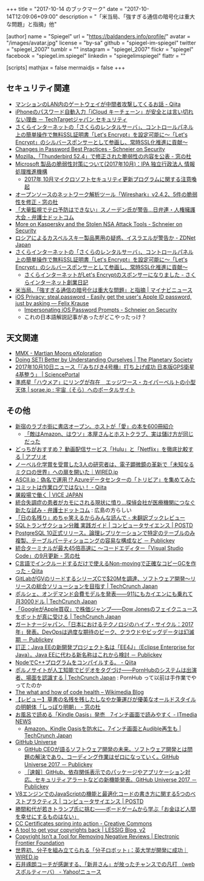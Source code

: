 +++
title = "2017-10-14 のブックマーク"
date =  "2017-10-14T12:09:06+09:00"
description = "「米当局、「強すぎる通信の暗号化は重大な問題」と指摘」他"

[author]
name      = "Spiegel"
url       = "https://baldanders.info/profile/"
avatar    = "/images/avatar.jpg"
license   = "by-sa"
github    = "spiegel-im-spiegel"
twitter   = "spiegel_2007"
tumblr    = ""
instagram = "spiegel_2007"
flickr    = "spiegel"
facebook  = "spiegel.im.spiegel"
linkedin  = "spiegelimspiegel"
flattr    = ""

[scripts]
  mathjax = false
  mermaidjs = false
+++

## セキュリティ関連

- [マンションのLAN内のゲートウェイが中間者攻撃してくるお話 - Qiita](https://qiita.com/docokano2/items/3013cd8ede44795f2100)
- [iPhoneのパスワード自動入力「iCloud キーチェーン」が安全とは言い切れない理由 － TechTargetジャパン セキュリティ](http://techtarget.itmedia.co.jp/tt/news/1710/09/news01.html)
- [さくらインターネットの「さくらのレンタルサーバ」、コントロールパネル上の簡単操作で無料SSL証明書「Let's Encrypt」を設定可能に～「Let's Encrypt」のシルバースポンサーとして参画し、常時SSL化推進に貢献～](https://www.sakura.ad.jp/press/2017/1010_lets-encrypt/)
- [Changes in Password Best Practices - Schneier on Security](https://www.schneier.com/blog/archives/2017/10/changes_in_pass.html)
- [Mozilla、「Thunderbird 52.4」で修正された脆弱性の内容を公表 - 窓の杜](http://forest.watch.impress.co.jp/docs/news/1085370.html)
- [Microsoft 製品の脆弱性対策について(2017年10月)：IPA 独立行政法人 情報処理推進機構](https://www.ipa.go.jp/security/ciadr/vul/20171011-ms.html)
    - [2017年 10月マイクロソフトセキュリティ更新プログラムに関する注意喚起](http://www.jpcert.or.jp/at/2017/at170039.html)
- [オープンソースのネットワーク解析ツール「Wireshark」v2.4.2、5件の脆弱性を修正 - 窓の杜](http://forest.watch.impress.co.jp/docs/news/1085443.html)
- [「大量監視でテロ予防はできない」スノーデン氏が警告…日弁連・人権擁護大会 - 弁護士ドットコム](https://www.bengo4.com/c_1009/n_6787/)
- [More on Kaspersky and the Stolen NSA Attack Tools - Schneier on Security](https://www.schneier.com/blog/archives/2017/10/more_on_kaspers.html)
- [ロシアによるカスペルスキー製品悪用の疑惑、イスラエルが警告か - ZDNet Japan](https://japan.zdnet.com/article/35108661/)
- [さくらインターネットの「さくらのレンタルサーバ」、コントロールパネル上の簡単操作で無料SSL証明書「Let's Encrypt」を設定可能に～「Let's Encrypt」のシルバースポンサーとして参画し、常時SSL化推進に貢献～](https://www.sakura.ad.jp/press/2017/1010_lets-encrypt/)
    - [さくらインターネットがLet's Encryptのスポンサーになりました - さくらインターネット創業日記](http://tanaka.sakura.ad.jp/2017/10/lets-encrypt.html)
- [米当局、「強すぎる通信の暗号化は重大な問題」と指摘 | マイナビニュース](http://news.mynavi.jp/news/2017/10/12/071/)
- [iOS Privacy: steal.password - Easily get the user's Apple ID password, just by asking — Felix Krause](https://krausefx.com/blog/ios-privacy-stealpassword-easily-get-the-users-apple-id-password-just-by-asking)
    - [Impersonating iOS Password Prompts - Schneier on Security](https://www.schneier.com/blog/archives/2017/10/impersonating_i.html)
    - これの日本語解説記事があったがどこやったっけ？

## 天文関連

- [MMX - Martian Moons eXploration](http://mmx.isas.jaxa.jp/index.html)
- [Doing SETI Better by Understanding Ourselves | The Planetary Society](http://www.planetary.org/blogs/guest-blogs/2017/1006-doing-seti-better.html)
- [2017年10月10日ニュース「『みちびき4号機』打ち上げ成功 日本版GPS衛星4基整う」 | SciencePortal](http://scienceportal.jst.go.jp/news/newsflash_review/newsflash/2017/10/20171010_01.html)
- [準惑星「ハウメア」にリングが存在　エッジワース・カイパーベルトの小型天体 | sorae.jp : 宇宙（そら）へのポータルサイト](http://sorae.jp/030201/2017_10_12_haumea.html)

## その他

- [新宿のラブホ街に書店オープン。ホストが「愛」の本を600冊紹介](http://www.huffingtonpost.jp/2017/10/02/kabukicho-book-center_a_23229912/)
    - [「敵はAmazon、はウソ」本屋さんとホストクラブ、実は儲け方が同じだった](http://www.huffingtonpost.jp/2017/10/02/abukicho-book-center2_a_23229985/)
- [どっちがおすすめ？ 動画配信サービス「Hulu」と「Netflix」を徹底比較する | アプリオ](http://appllio.com/vod-service-hulu-vs-netflix)
- [ノーベル化学賞を受賞した3人の研究者は、電子顕微鏡の革新で「未知なるミクロの世界」への扉を開いた｜WIRED.jp](https://wired.jp/2017/10/06/cryo-electron-microscopy-wins-the-nobel-prize/)
- [ASCII.jp：偽名で運用 !? Azureデータセンターの「トリビア」を集めてみた](http://ascii.jp/elem/000/001/474/1474081/)
- [コミットは作業ログではない！ - Qiita](https://qiita.com/suzuki-hoge/items/cc91877ce69527ced692)
- [屠殺場で働く | VICE JAPAN](http://jp.vice.com/lifestyle/working-at-a-slaughterhouse-is-as-gruesome-as-you-thought)
- [統合失調症の患者がカモにされる現状に憤り…探偵会社が医療機関につなぐ新たな試み - 弁護士ドットコム](https://www.bengo4.com/other/n_6761/) : 広島の方らしい
- [「日の名残り」めちゃ笑えるからみんな読んで - 未翻訳ブックレビュー](http://kaseinoji.hatenablog.com/entry/kazuo-ish)
- [SQLトランザクション分離 実践ガイド | コンピュータサイエンス | POSTD](http://postd.cc/practical-guide-sql-isolation/)
- [PostgreSQL 10正式リリース。論理レプリケーションで特定のテーブルのみ複製、テーブルパーティショニングの容易な構成など － Publickey](http://www.publickey1.jp/blog/17/postgresql_10.html)
- [統合ターミナルが最大45倍高速に ～コードエディター「Visual Studio Code」の9月更新 - 窓の杜](http://forest.watch.impress.co.jp/docs/news/1085131.html)
- [C言語でインクルードするだけで使えるNon-movingで正確なコピーGCを作った - Qiita](https://qiita.com/wasabiz/items/bc80581ba24eaaf0ece1)
- [GitLabがGVのリードするシリーズCで$20Mを調達、ソフトウェア開発〜リリースの総合ソリューションを目指す | TechCrunch Japan](https://techcrunch.com/2017/10/09/gitlab-raises-20m-series-c-round-led-by-gv/)
- [ポルシェ、オンデマンド会費モデルを発表――911にもカイエンにも乗れて月3000ドル | TechCrunch Japan](https://techcrunch.com/2017/10/10/porsche-launches-on-demand-subscription-for-its-sports-cars-and-suvs/)
- [「GoogleがApple買収」で株価ジャンプ――Dow Jonesのフェイクニュースをボットが真に受ける | TechCrunch Japan](https://techcrunch.com/2017/10/10/dow-jones-said-that-google-was-buying-apple-the-algos-bought-it/)
- [ガートナージャパン、「日本におけるテクノロジのハイプ・サイクル：2017年」発表。DevOpsは過度な期待のピーク、クラウドやビッグデータは幻滅期 － Publickey](http://www.publickey1.jp/blog/17/2017devops.html)
- [訂正：Java EEの新開発プロジェクト名は「EE4J」（Eclipse Enterprise for Java）。Java EEに代わる新名称はこれから検討 － Publickey](http://www.publickey1.jp/blog/17/ee4j_eclipse_enterprise_for_java.html)
- [NodeでC++プログラムをコンパイルする。 - Qiita](https://qiita.com/kentaro1530/items/e6127c194a98d12e33a3)
- [ポルノサイトが人工知能でビデオをタグづけ――PornHubのシステムは出演者、場面を認識する | TechCrunch Japan](https://techcrunch.com/2017/10/11/pornhub-uses-computer-vision-to-id-actors-acts-in-its-videos/) : PornHub って以前は手作業でやってたのか
- [The what and how of code health – Wikimedia Blog](https://blog.wikimedia.org/2017/10/11/mediawiki-code-health-group/)
- [【レビュー】草書の名残を残したしなやか筆運びが優美なオールドスタイルの明朝体「しっぽり明朝」 - 窓の杜](http://forest.watch.impress.co.jp/docs/review/1085672.html)
- [お風呂で読める「Kindle Oasis」発売　7インチ画面で読みやすく - ITmedia NEWS](http://www.itmedia.co.jp/news/articles/1710/11/news123.html)
    - [Amazon、Kindle Oasisを防水に。7インチ画面とAudible再生も | TechCrunch Japan](https://techcrunch.com/2017/10/11/amazon-introduces-a-waterproof-kindle-oasis-with-a-seven-inch-screen-and-audible-playback/)
- [GitHub Universe](https://githubuniverse.com/)
    - [GitHub CEOが語るソフトウェア開発の未来。ソフトウェア開発とは問題の解決であり、コーディング作業はゼロになっていく。GitHub Universe 2017 － Publickey](http://www.publickey1.jp/blog/17/github_ceogithub_universe_2017.html)
    - [［速報］GitHub、依存関係表示でのパッケージやアプリケーション対応、セキュリティアラートなどの新機能発表。GitHub Universe 2017 － Publickey](http://www.publickey1.jp/blog/17/github_universe_2017.html)
- [V8エンジンでのJavaScriptの機能と最適化コードの書き方に関する5つのベストプラクティス | コンピュータサイエンス | POSTD](http://postd.cc/how-javascript-works-inside-the-v8-engine-5-tips-on-how-to-write-optimized-code/)
- [勝間和代が若きトランプ氏に挑む――ボードゲームから学ぶ「お金ほど人間を幸せにするものはない」](http://news.denfaminicogamer.jp/kikakuthetower/trump_the_game)
- [CC Certificates spring into action - Creative Commons](https://creativecommons.org/2017/10/12/certificates/)
- [A tool to get your copyrights back | LESSIG Blog, v2](http://lessig.tumblr.com/post/166319652257/a-tool-to-get-your-copyrights-back)
- [Copyright Isn’t a Tool for Removing Negative Reviews | Electronic Frontier Foundation](https://www.eff.org/deeplinks/2017/10/copyright-isnt-tool-removing-negative-reviews-1)
- [世界初、分子を組み立てられる「分子ロボット」：英大学が開発に成功｜WIRED.jp](https://wired.jp/2017/10/12/molecule-robot/)
- [石井琢朗コーチが感謝する、「新井さん」が放ったチャンスでの凡打 （webスポルティーバ） - Yahoo!ニュース](https://headlines.yahoo.co.jp/article?a=20171014-00010002-sportiva-base)
